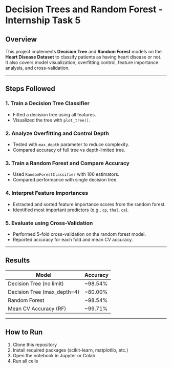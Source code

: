 # Decision Trees and Random Forest - Internship Task 5

## Overview  
This project implements **Decision Tree** and **Random Forest** models on the **Heart Disease Dataset** to classify patients as having heart disease or not.  
It also covers model visualization, overfitting control, feature importance analysis, and cross-validation.

---

## Steps Followed  

### 1. **Train a Decision Tree Classifier**  
- Fitted a decision tree using all features.  
- Visualized the tree with `plot_tree()`.  

### 2. **Analyze Overfitting and Control Depth**  
- Tested with `max_depth` parameter to reduce complexity.  
- Compared accuracy of full tree vs depth-limited tree.  

### 3. **Train a Random Forest and Compare Accuracy**  
- Used `RandomForestClassifier` with 100 estimators.  
- Compared performance with single decision tree.  

### 4. **Interpret Feature Importances**  
- Extracted and sorted feature importance scores from the random forest.  
- Identified most important predictors (e.g., `cp`, `thal`, `ca`).  

### 5. **Evaluate using Cross-Validation**  
- Performed 5-fold cross-validation on the random forest model.  
- Reported accuracy for each fold and mean CV accuracy.  

---

## Results  

| Model                       | Accuracy |
|-----------------------------|----------|
| Decision Tree (no limit)    | ~98.54%  |
| Decision Tree (max_depth=4) | ~80.00%  |
| Random Forest               | ~98.54%  |
| Mean CV Accuracy (RF)       | ~99.71%  |

---

## How to Run  

1. Clone this repository
2. Install required packages (scikit-learn, matplotlib, etc.)
3. Open the notebook in Jupyter or Colab
4. Run all cells
